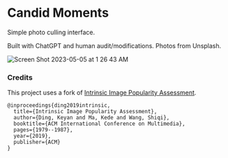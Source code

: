 # Candid Moments

Simple photo culling interface.

Built with ChatGPT and human audit/modifications. Photos from Unsplash.

![Screen Shot 2023-05-05 at 1 26 43 AM](https://user-images.githubusercontent.com/14822216/236383474-58d1bbef-978f-4f44-80fa-9ad984c80ae2.png)

### Credits 

This project uses a fork of [Intrinsic Image Popularity Assessment](https://github.com/dingkeyan93/Intrinsic-Image-Popularity).

```
@inproceedings{ding2019intrinsic,
  title={Intrinsic Image Popularity Assessment},
  author={Ding, Keyan and Ma, Kede and Wang, Shiqi},
  booktitle={ACM International Conference on Multimedia},
  pages={1979--1987},
  year={2019},
  publisher={ACM}
}
```
